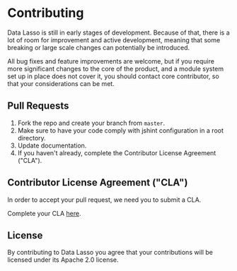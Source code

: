 # Contributing

Data Lasso is still in early stages of development. Because of that, there
is a lot of room for improvement and active development, meaning that some
breaking or large scale changes can potentially be introduced.

All bug fixes and feature improvements are welcome, but if you require more
significant changes to the core of the product, and a module system set up
in place does not cover it, you should contact core contributor, so that
your considerations can be met.

## Pull Requests

1. Fork the repo and create your branch from `master`.
2. Make sure to have your code comply with jshint configuration in a root directory.
3. Update documentation.
6. If you haven't already, complete the Contributor License Agreement ("CLA").

## Contributor License Agreement ("CLA")

In order to accept your pull request, we need you to submit a CLA.

Complete your CLA [here](http://static.tumblr.com/zyubucd/GaTngbrpr/tumblr_corporate_contributor_license_agreement_v1__10-7-14.pdf).

## License

By contributing to Data Lasso you agree that your contributions will be licensed under its Apache 2.0 license.
